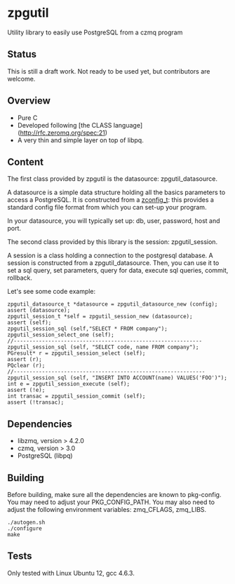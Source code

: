 zpgutil
=======

Utility library to easily use PostgreSQL from a czmq program

Status 
------

This is still a draft work. Not ready to be used yet, but contributors are welcome.

Overview 
--------

 * Pure C
 * Developed following  [the CLASS language] (http://rfc.zeromq.org/spec:21)
 * A very thin and simple layer on top of libpq.

Content 
-------

The first class provided by zpgutil is the datasource: zpgutil_datasource.

A datasource is a simple data structure holding all the basics parameters to access a PostgreSQL. It is constructed from a [zconfig_t](http://czmq.zeromq.org/manual:zconfig): this provides a standard config file format from which you can set-up your program.

In your datasource, you will typically set up: db, user, password, host and port. 

The second class provided by this library is the session: zpgutil_session.

A session is a class holding a connection to the postgresql database. A session is constructed from a zpgutil_datasource.
Then, you can use it to set a sql query, set parameters, query for data, execute sql queries, commit, rollback.

Let's see some code example:

    zpgutil_datasource_t *datasource = zpgutil_datasource_new (config);
    assert (datasource);
    zpgutil_session_t *self = zpgutil_session_new (datasource);
    assert (self);
    zpgutil_session_sql (self,"SELECT * FROM company");
    zpgutil_session_select_one (self);
    //------------------------------------------------------------ 
    zpgutil_session_sql (self, "SELECT code, name FROM company");
    PGresult* r = zpgutil_session_select (self); 
    assert (r);
    PQclear (r);
    //-------------------------------------------------------------
    zpgutil_session_sql (self, "INSERT INTO ACCOUNT(name) VALUES('FOO')");
    int e = zpgutil_session_execute (self);
    assert (!e);
    int transac = zpgutil_session_commit (self);
    assert (!transac);

Dependencies   
------------

 * libzmq, version > 4.2.0
 * czmq, version > 3.0
 * PostgreSQL (libpq)

Building 
--------

Before building, make sure all the dependencies are known to pkg-config. You may need to adjust your PKG_CONFIG_PATH.
You may also need to adjust the following environment variables: zmq_CFLAGS, zmq_LIBS.

    ./autogen.sh
    ./configure
    make 

Tests    
-----

Only tested with Linux Ubuntu 12, gcc 4.6.3.
 
